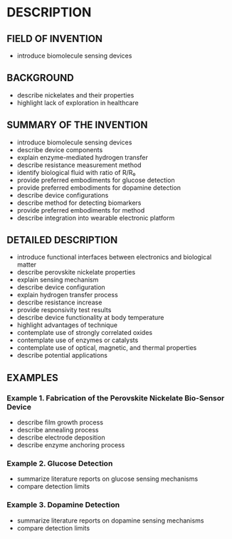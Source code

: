 # DESCRIPTION

## FIELD OF INVENTION

- introduce biomolecule sensing devices

## BACKGROUND

- describe nickelates and their properties
- highlight lack of exploration in healthcare

## SUMMARY OF THE INVENTION

- introduce biomolecule sensing devices
- describe device components
- explain enzyme-mediated hydrogen transfer
- describe resistance measurement method
- identify biological fluid with ratio of R/R₀
- provide preferred embodiments for glucose detection
- provide preferred embodiments for dopamine detection
- describe device configurations
- describe method for detecting biomarkers
- provide preferred embodiments for method
- describe integration into wearable electronic platform

## DETAILED DESCRIPTION

- introduce functional interfaces between electronics and biological matter
- describe perovskite nickelate properties
- explain sensing mechanism
- describe device configuration
- explain hydrogen transfer process
- describe resistance increase
- provide responsivity test results
- describe device functionality at body temperature
- highlight advantages of technique
- contemplate use of strongly correlated oxides
- contemplate use of enzymes or catalysts
- contemplate use of optical, magnetic, and thermal properties
- describe potential applications

## EXAMPLES

### Example 1. Fabrication of the Perovskite Nickelate Bio-Sensor Device

- describe film growth process
- describe annealing process
- describe electrode deposition
- describe enzyme anchoring process

### Example 2. Glucose Detection

- summarize literature reports on glucose sensing mechanisms
- compare detection limits

### Example 3. Dopamine Detection

- summarize literature reports on dopamine sensing mechanisms
- compare detection limits


